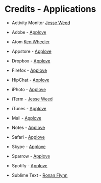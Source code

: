 # Credits - Applications

* Activity Monitor [Jesse Weed](https://github.com/jesseweed)

* Adobe - [Applove](http://www.behance.net/applove)

* Atom [Ken Wheeler](https://github.com/kenwheeler/)

* Appstore - [Applove](http://www.behance.net/applove)

* Dropbox - [Applove](http://www.behance.net/applove)

* Firefox - [Applove](http://www.behance.net/applove)

* HipChat - [Applove](http://www.behance.net/applove)

* iPhoto - [Applove](http://www.behance.net/applove)

* iTerm - [Jesse Weed](https://github.com/jesseweed)

* iTunes - [Applove](http://www.behance.net/applove)

* Mail - [Applove](http://www.behance.net/applove)

* Notes - [Applove](http://www.behance.net/applove)

* Safari - [Applove](http://www.behance.net/applove)

* Skype - [Applove](http://www.behance.net/applove)

* Sparrow - [Applove](http://www.behance.net/applove)

* Spotify - [Applove](http://www.behance.net/applove)

* Sublime Text - [Ronan Flynn](https://dribbble.com/shots/1069298-Sublime-Text-Icon-Redux?list=following)